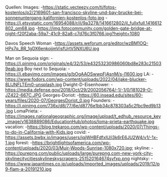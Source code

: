 Quellen:
Images: -https://static.vecteezy.com/ti/fotos-kostenlos/p2/2169601-san-francisco-skyline-und-bay-brucke-bei-sonnenuntergang-kalifornien-kostenlos-foto.jpg -https://i.etsystatic.com/16954088/r/il/9a3278/1416612802/il_fullxfull.1416612802_om68.jpg -https://img.fotocommunity.com/golden-gate-bridge-at-night-f20f2aba-59a7-41c9-82a8-c7d76c3f0766.jpg?height=1080

Davos Speech Woman -https://assets.weforum.org/editor/wzBM1OQ-HPs7q_BR_1gDX6enkojjmVisfUrtV5NXU6U.jpg

Man on Sequoia sign: -https://i.pinimg.com/originals/e4/32/53/e43253230986060bd8e283c215039eab.jpg
Boy next to Sequoia: -https://i.ebayimg.com/images/g/bOgAAOSwwpFjAsnM/s-l1600.jpg
LA: -https://www.fodors.com/wp-content/uploads/2022/04/jake-blucker-8LlJNFLTEm0-unsplash.jpg
Dwight-D-Eisenhower: -https://media.defense.gov/2018/Oct/29/2002056764/-1/-1/0/181029-O-JZ422-667C.JPG
Georges-Doriot: -https://60.insead.edu/sites/60-years/files/2020-07/GeorgesDoriot_0.jpg
Founders: -https://i.pinimg.com/736x/d8/77/6e/d8776e1bb34c878303a5c2fbc9ed9b13.jpg
LomaPrieta: -https://images.nationalgeographic.org/image/upload/t_edhub_resource_key_image/v1638889086/EducationHub/photos/loma-prieta-earthquake.jpg
vacation: -https://blog.trekaroo.com/wp-content/uploads/2020/07/Things-to-do-in-California-with-Kids.jpg
covid: -https://assets.bwbx.io/images/users/iqjWHBFdfxIU/i3k6rE6JU2W4/v1/-1x-1.jpg
forest: -https://brightlightsofamerica.com/wp-content/uploads/2020/03/Muir-Woods-Sunrise-1080x720.jpg;
skyline: -https://purepng.com/public/uploads/large/purepng.com-new-york-city-skylinecitycitiesskylineskyscrapers-251520164674syfxp.png
nightsky: -https://www.japantimes.co.jp/uploads/imported_images/uploads/2019/12/p9-flam-a-20191210.jpg
